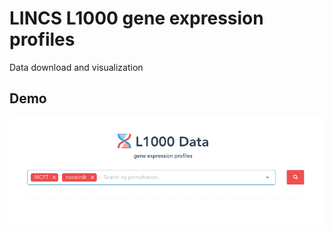 # LINCS L1000 gene expression profiles
Data download and visualization 

## Demo

![LINCS L1000](https://github.com/alioceex/lincs/blob/master/assets/src/assets/img/lincs.png)
